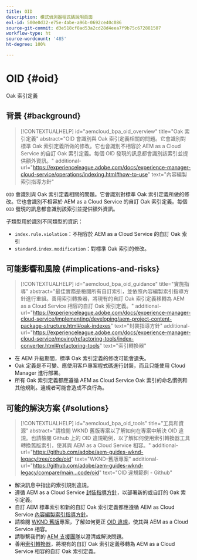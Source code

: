 ```yaml
---
title: OID
description: 模式偵測器程式碼說明頁面
exl-id: 500e0d32-e75e-4abe-a96b-0692ce40c086
source-git-commit: d3e518cf8ad53a2cd28d4eea7f9b75c672881507
workflow-type: ht
source-wordcount: '485'
ht-degree: 100%

---
```


# OID {#oid}

Oak 索引定義

## 背景 {#background}

>[!CONTEXTUALHELP]
>id="aemcloud_bpa_oid_overview"
>title="Oak 索引定義"
>abstract="OID 會識別與 Oak 索引定義相關的問題。它會識別對標準 Oak 索引定義所做的修改。它也會識別不相容於 AEM as a Cloud Service 的自訂 Oak 索引定義。每個 OID 發現的訊息都會識別該索引並提供額外資訊。"
>additional-url="https://experienceleague.adobe.com/docs/experience-manager-cloud-service/operations/indexing.html#how-to-use" text="內容編製索引指導方針"

`OID` 會識別與 Oak 索引定義相關的問題。它會識別對標準 Oak 索引定義所做的修改。它也會識別不相容於 AEM as a Cloud Service 的自訂 Oak 索引定義。每個 `OID` 發現的訊息都會識別該索引並提供額外資訊。

子類型用於識別不同類型的資訊：

* `index.rule.violation`：不相容於 AEM as a Cloud Service 的自訂 Oak 索引
* `standard.index.modification`：對標準 Oak 索引的修改。

## 可能影響和風險 {#implications-and-risks}

>[!CONTEXTUALHELP]
>id="aemcloud_bpa_oid_guidance"
>title="實施指導"
>abstract="最佳實務是檢閱所有自訂索引，並依照內容編製索引指導方針進行重組。善用索引轉換器，將現有的自訂 Oak 索引定義移轉為 AEM as a Cloud Service 相容的自訂 Oak 索引定義。"
>additional-url="https://experienceleague.adobe.com/docs/experience-manager-cloud-service/implementing/developing/aem-project-content-package-structure.html#oak-indexes" text="封裝指導方針"
>additional-url="https://experienceleague.adobe.com/docs/experience-manager-cloud-service/moving/refactoring-tools/index-converter.html#refactoring-tools" text="索引轉換器"

* 在 AEM 升級期間，標準 Oak 索引定義的修改可能會遺失。
* Oak 定義是不可變、應使用客戶專案程式碼進行封裝，而且只能使用 Cloud Manager 進行部署。
* 所有 Oak 索引定義都應遵循 AEM as Cloud Service Oak 索引的命名慣例和其他規則。違規者可能會造成不良行為。

## 可能的解決方案 {#solutions}

>[!CONTEXTUALHELP]
>id="aemcloud_bpa_oid_tools"
>title="工具和資源"
>abstract="請檢閱 WKND 舊版專案以了解如何在專案中解決 OID 違規。也請檢閱 Github 上的 OID 違規範例，以了解如何使用索引轉換器工具轉換舊版索引，使其與 AEM as a Cloud Service 相容。"
>additional-url="https://github.com/adobe/aem-guides-wknd-legacy/tree/code/oid" text="WKND-舊版專案"
>additional-url="https://github.com/adobe/aem-guides-wknd-legacy/compare/main...code/oid" text="OID 違規範例 - Github"

* 解決訊息中指出的索引規則違規。
* 遵循 AEM as a Cloud Service [封裝指導方針](https://experienceleague.adobe.com/docs/experience-manager-cloud-service/implementing/developing/aem-project-content-package-structure.html)，以部署新的或自訂的 Oak 索引定義。
* 自訂 AEM 標準索引和新的自訂 Oak 索引定義都應遵循 AEM as Cloud Service [內容編製索引指導方針](https://experienceleague.adobe.com/docs/experience-manager-cloud-service/operations/indexing.html#preparing-the-new-index-definition)。
* 請檢閱 [WKND 舊版](https://github.com/adobe/aem-guides-wknd-legacy/tree/code/oid)專案，了解如何更正 [OID 違規](https://github.com/adobe/aem-guides-wknd-legacy/compare/main...code/oid)，使其與 AEM as a Cloud Service 相容。
* 請聯繫我們的 [AEM 支援團隊](https://helpx.adobe.com/tw/enterprise/using/support-for-experience-cloud.html)以澄清或解決問題。
* 善用[索引轉換器](https://experienceleague.adobe.com/docs/experience-manager-cloud-service/moving/refactoring-tools/index-converter.html#refactoring-tools)，將現有的自訂 Oak 索引定義移轉為 AEM as a Cloud Service 相容的自訂 Oak 索引定義。
